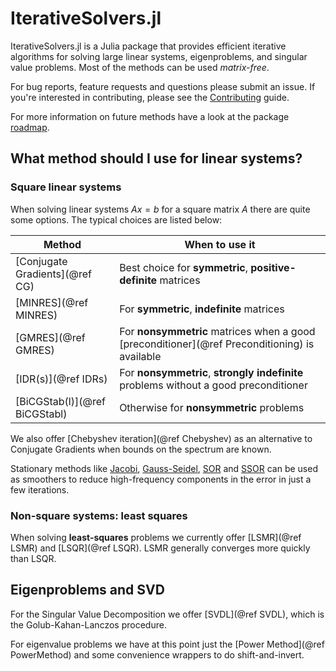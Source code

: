 # IterativeSolvers.jl

IterativeSolvers.jl is a Julia package that provides efficient iterative algorithms for solving large linear systems, eigenproblems, and singular value problems. Most of the methods can be used *matrix-free*.

For bug reports, feature requests and questions please submit an issue. If you're interested in contributing, please see the [Contributing](@ref) guide.

For more information on future methods have a look at the package [roadmap](https://github.com/JuliaLang/IterativeSolvers.jl/issues/1).

## What method should I use for linear systems?

### Square linear systems

When solving linear systems $Ax = b$ for a square matrix $A$ there are quite some options. The typical choices are listed below:

| Method              | When to use it                                                           |
|---------------------|--------------------------------------------------------------------------|
| [Conjugate Gradients](@ref CG) | Best choice for **symmetric**, **positive-definite** matrices |
| [MINRES](@ref MINRES) | For **symmetric**, **indefinite** matrices |
| [GMRES](@ref GMRES) | For **nonsymmetric** matrices when a good [preconditioner](@ref Preconditioning) is available |
| [IDR(s)](@ref IDRs) | For **nonsymmetric**, **strongly indefinite** problems without a good preconditioner |
| [BiCGStab(l)](@ref BiCGStabl) | Otherwise for **nonsymmetric** problems |

We also offer [Chebyshev iteration](@ref Chebyshev) as an alternative to Conjugate Gradients when bounds on the spectrum are known.

Stationary methods like [Jacobi](@ref), [Gauss-Seidel](@ref), [SOR](@ref) and [SSOR](@ref) can be used as smoothers to reduce high-frequency components in the error in just a few iterations.

### Non-square systems: least squares

When solving **least-squares** problems we currently offer [LSMR](@ref LSMR) and [LSQR](@ref LSQR).
LSMR generally converges more quickly than LSQR.

## Eigenproblems and SVD

For the Singular Value Decomposition we offer [SVDL](@ref SVDL), which is the Golub-Kahan-Lanczos procedure.

For eigenvalue problems we have at this point just the [Power Method](@ref PowerMethod) and some convenience wrappers to do shift-and-invert.
